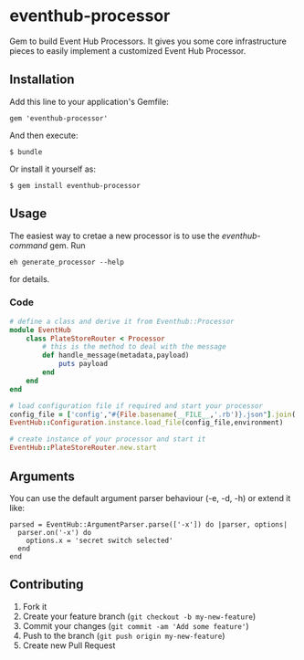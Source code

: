 eventhub-processor
=================

Gem to build Event Hub Processors. It gives you some core infrastructure pieces to easily implement a customized Event Hub Processor.

## Installation

Add this line to your application's Gemfile:

    gem 'eventhub-processor'

And then execute:

    $ bundle

Or install it yourself as:

    $ gem install eventhub-processor

## Usage

The easiest way to cretae a new processor is to use the _eventhub-command_ gem. Run

```
eh generate_processor --help
```
for details.


### Code

```Ruby
# define a class and derive it from Eventhub::Processor
module EventHub
	class PlateStoreRouter < Processor
		# this is the method to deal with the message
		def handle_message(metadata,payload)
			puts payload
		end
	end
end

# load configuration file if required and start your processor
config_file = ['config',"#{File.basename(__FILE__,'.rb')}.json"].join('/')
EventHub::Configuration.instance.load_file(config_file,environment)

# create instance of your processor and start it
EventHub::PlateStoreRouter.new.start
```


## Arguments

You can use the default argument parser behaviour (-e, -d, -h) or extend it like:

```
parsed = EventHub::ArgumentParser.parse(['-x']) do |parser, options|
  parser.on('-x') do
    options.x = 'secret switch selected'
  end
end
```

## Contributing

1. Fork it
2. Create your feature branch (`git checkout -b my-new-feature`)
3. Commit your changes (`git commit -am 'Add some feature'`)
4. Push to the branch (`git push origin my-new-feature`)
5. Create new Pull Request

